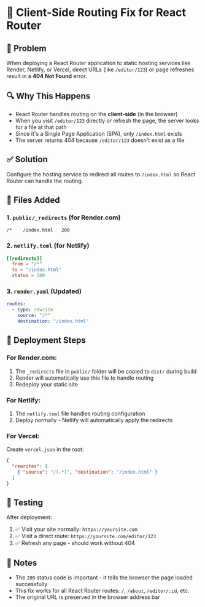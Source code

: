 # 🔧 Client-Side Routing Fix for React Router

## 🚨 Problem
When deploying a React Router application to static hosting services like Render, Netlify, or Vercel, direct URLs (like `/editor/123`) or page refreshes result in a **404 Not Found** error.

## 🔍 Why This Happens
- React Router handles routing on the **client-side** (in the browser)
- When you visit `/editor/123` directly or refresh the page, the server looks for a file at that path
- Since it's a Single Page Application (SPA), only `/index.html` exists
- The server returns 404 because `/editor/123` doesn't exist as a file

## ✅ Solution
Configure the hosting service to redirect all routes to `/index.html` so React Router can handle the routing.

## 📁 Files Added

### 1. `public/_redirects` (for Render.com)
```
/*    /index.html   200
```

### 2. `netlify.toml` (for Netlify)
```toml
[[redirects]]
  from = "/*"
  to = "/index.html"
  status = 200
```

### 3. `render.yaml` (Updated)
```yaml
routes:
  - type: rewrite
    source: "/*"
    destination: "/index.html"
```

## 🚀 Deployment Steps

### For Render.com:
1. The `_redirects` file in `public/` folder will be copied to `dist/` during build
2. Render will automatically use this file to handle routing
3. Redeploy your static site

### For Netlify:
1. The `netlify.toml` file handles routing configuration
2. Deploy normally - Netlify will automatically apply the redirects

### For Vercel:
Create `vercel.json` in the root:
```json
{
  "rewrites": [
    { "source": "/(.*)", "destination": "/index.html" }
  ]
}
```

## 🧪 Testing
After deployment:
1. ✅ Visit your site normally: `https://yoursite.com`
2. ✅ Visit a direct route: `https://yoursite.com/editor/123`
3. ✅ Refresh any page - should work without 404

## 📝 Notes
- The `200` status code is important - it tells the browser the page loaded successfully
- This fix works for all React Router routes: `/`, `/about`, `/editor/:id`, etc.
- The original URL is preserved in the browser address bar
